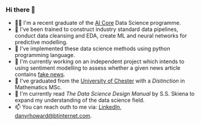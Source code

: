 ### Hi there 👋

- 👨‍🎓 I'm a recent graduate of the [AI Core](https://www.theaicore.com/) Data Science programme.
- 📜 I've been trained to construct industry standard data pipelines, conduct data cleansing and EDA, create ML and neural networks for predictive modelling.
- 🐍 I've implemented these data science methods using python programming language.
- 👷 I'm currently working on an independent project which intends to using sentiment modelling to assess whether a given news article contains [fake news](https://github.com/DanRHoward/Fake_News_Detection_Model).
- 🏫 I've graduated from the [University of Chester](https://www1.chester.ac.uk/) with a *Distinction* in Mathematics MSc.
- 📖 I'm currently read *The Data Science Design Manual* by S.S. Skiena to expand my understanding of the data science field.
- 📫 You can reach outh to me via: [LinkedIn](linkedin.com/in/daniel-howard-bsc-msc-b7a88b172), <danyrhoward@btinternet.com>.

<!--
**DanRHoward/DanRHoward** is a ✨ _special_ ✨ repository because its `README.md` (this file) appears on your GitHub profile.

Here are some ideas to get you started:

- 🔭 I’m currently working on ...
- 🌱 I’m currently learning ...
- 👯 I’m looking to collaborate on ...
- 🤔 I’m looking for help with ...
- 💬 Ask me about ...
- 📫 How to reach me: ...
- 😄 Pronouns: ...
- ⚡ Fun fact: ...
-->
